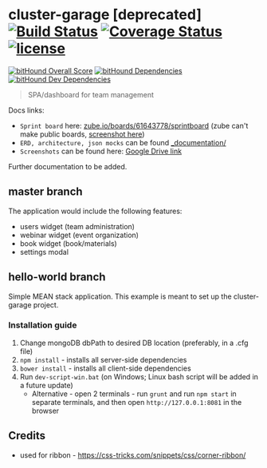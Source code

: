 # cluster-garage [deprecated]  [![Build Status](https://travis-ci.org/xR86/cluster-garage.svg?branch=master)](https://travis-ci.org/xR86/cluster-garage) [![Coverage Status](https://coveralls.io/repos/github/xR86/cluster-garage/badge.svg?branch=master&no-cache)](https://coveralls.io/github/xR86/cluster-garage?branch=master) [![license](https://img.shields.io/badge/license-MIT-blue.svg?maxAge=2592000)](https://github.com/xR86/cluster-garage/blob/master/LICENSE)


[![bitHound Overall Score](https://www.bithound.io/github/xR86/cluster-garage/badges/score.svg)](https://www.bithound.io/github/xR86/cluster-garage) [![bitHound Dependencies](https://www.bithound.io/github/xR86/cluster-garage/badges/dependencies.svg)](https://www.bithound.io/github/xR86/cluster-garage/master/dependencies/npm) [![bitHound Dev Dependencies](https://www.bithound.io/github/xR86/cluster-garage/badges/devDependencies.svg)](https://www.bithound.io/github/xR86/cluster-garage/master/dependencies/npm)

> SPA/dashboard for team management

Docs links:
+ `Sprint board` here: [zube.io/boards/61643778/sprintboard](https://zube.io/boards/61643778/sprintboard) (zube can't make public boards, [screenshot here](https://user-images.githubusercontent.com/9412441/34504736-0d02d1a8-f029-11e7-87e3-f81b8ea15041.png))
+ `ERD, architecture, json mocks` can be found [_documentation/](https://github.com/xR86/cluster-garage/tree/master/_documentation)
+ `Screenshots` can be found here: [Google Drive link](https://drive.google.com/open?id=0B27WyFpuLj6eeGRQZWlSRG5rcmM)

Further documentation to be added.

## master branch
The application would include the following features:
- users widget (team administration)
- webinar widget (event organization)
- book widget (book/materials)
- settings modal


## hello-world branch

Simple MEAN stack application.
This example is meant to set up the cluster-garage project.



### Installation guide
1. Change mongoDB dbPath to desired DB location (preferably, in a .cfg file)
2. `npm install` - installs all server-side dependencies
3. `bower install` - installs all client-side dependencies
4. Run `dev-script-win.bat` (on Windows; Linux bash script will be added in a future update)
	* Alternative - open 2 terminals - run `grunt` and run `npm start` in separate terminals, and then open `http://127.0.0.1:8081` in the browser


## Credits
- used for ribbon - https://css-tricks.com/snippets/css/corner-ribbon/
